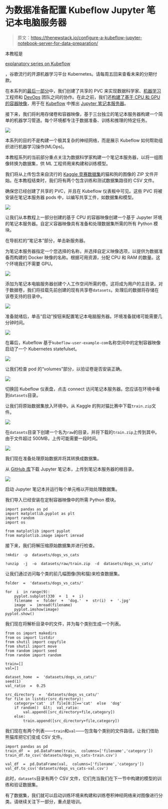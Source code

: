# 为数据准备配置 Kubeflow Jupyter 笔记本电脑服务器

> 原文：<https://thenewstack.io/configure-a-kubeflow-jupyter-notebook-server-for-data-preparation/>

本教程是

[explanatory series on Kubeflow](https://thenewstack.io/5-new-kubeflow-1-3-features-that-machine-learning-engineers-will-love/)

，谷歌流行的开源机器学习平台 Kubernetes。请每周五回来查看未来的分期付款。

在本系列的[最后一部分](https://thenewstack.io/tutorial-configure-storage-volumes-for-kubeflow-notebook-servers/)中，我们创建了共享的 PVC 来实现数据科学家、[机器学习](https://thenewstack.io/category/machine-learning/)工程师和 [DevOps](https://thenewstack.io/category/devops/) 团队之间的协作。在此之前，我们还[构建了基于 CPU 和 GPU 的容器映像](https://thenewstack.io/tutorial-build-custom-container-images-for-a-kubeflow-notebook-server/)，用于在 [Kubeflow](https://www.kubeflow.org/) 中推出 [Jupyter 笔记本服务器](https://jupyter.org/)。

接下来，我们将利用存储卷和容器映像，基于三台独立的笔记本服务器构建一个简单的机器学习管道。每个环境都专注于数据准备、训练和推理的特定任务。

![](img/7e7cda9bd5f59f4be6ec8195d2f8b66e.png)

本系列的目的不是构建一个极其复杂的神经网络，而是展示 Kubeflow 如何帮助组织进行机器学习操作(MLOps)。

本教程系列的当前部分重点关注为数据科学家构建一个笔记本服务器，以将一组图像转换为数据集，供 ML 工程师用来构建和训练模型。

我们将从上传包含来自流行的 [Kaggle 竞赛数据集](https://www.kaggle.com/c/dogs-vs-cats/data)的猫和狗的图像的 ZIP 文件开始。在本教程结束时，我们将有两个包含训练和测试数据集路径的 CSV 文件。

确保您已经创建了共享的 PVC，并且在 Kubeflow 仪表板中可见。这些 PVC 将被安装在笔记本服务器 pods 中，以编写共享工件，如数据集和模型。

![](img/b7da4a3790b9d27b6a1932fd13db0023.png)

让我们从本教程上一部分创建的基于 CPU 的容器映像创建一个基于 Jupyter 环境的笔记本服务器。自定义容器映像具有准备和处理数据集所需的所有 Python 模块。

在导航栏的“笔记本”部分，单击新服务器。

为笔记本服务器指定一个您选择的名称，并选择自定义映像选项，以提供为数据准备而构建的 Docker 映像的名称。根据可用资源，分配 CPU 和 RAM 的数量。这个环境我们不需要 GPU。

![](img/fc2bf336413cf8ca78f6c20b337c71e6.png)

添加为笔记本电脑服务器创建个人工作空间所需的卷。这将成为用户的主目录。对于数据卷，我们将挂载先前创建的现有共享卷`datasets`。处理后的数据将存储在该卷支持的目录中。

![](img/36067f997ce9221d2ff3499d3683ddfd.png)

准备就绪后，单击“启动”按钮来配置笔记本电脑服务器。环境准备就绪可能需要几分钟时间。

![](img/538ea1bfc5d937fb794e63e84c33a51f.png)

在幕后，Kubeflow 基于`kubeflow-user-example-com`名称空间中的定制容器映像启动了一个 Kubernetes statefulset。

![](img/5a69cb777701924ee7533041a2448108.png)

让我们检查 pod 的“volumes”部分，以验证卷是否安装正确。

![](img/c5cacd2b2a4afd62cd9c5a2ded2a83be.png)

切换回 Kubeflow 仪表盘，点击 connect 访问笔记本服务器。您应该在环境中看到`datasets`目录。

让我们将原始数据集放入环境中。从 Kaggle 的狗对猫比赛中下载`train.zip`文件。

![](img/db7bb911161b26bf8f1f1fc3334a3c1e.png)

在`datasets`目录下创建一个名为`raw`的目录，并将下载的`train.zip`上传到其中。由于文件超过 500MB，上传可能需要一段时间。

![](img/184bc8a1883e8d05da605b4243f8d882.png)

我们现在准备处理原始数据并将其转换成数据集。

从 [GitHub 库](https://github.com/janakiramm/kubeflow-notebook-tutorial/raw/main/dogs-vs-cats-dataprep.ipynb)下载 Jupyter 笔记本，上传到笔记本服务器的根目录。

![](img/cc230d888ce6b8d9e7273a80031bc654.png)

启动 Jupyter 笔记本并运行每个单元格以开始处理数据集。

我们导入已经安装在定制容器映像中的所需 Python 模块。

```
import pandas as pd
import matplotlib.pyplot as plt
import random
import os

from matplotlib import pyplot
from matplotlib.image import imread

```

接下来，我们将解压缩原始数据集并进行检查。

```
!mkdir  -p  datasets/dogs_vs_cats

```

```
!unzip  -j  -o  datasets/raw/train.zip  -d  datasets/dogs_vs_cats/

```



让我们通过访问每个类的前几幅图像(狗和猫)来检查数据集。

```
folder  =  'datasets/dogs_vs_cats/'

for  i  in range(9):
    pyplot.subplot(330  +  1  +  i)
    filename  =  folder  +  'dog.'  +  str(i)  +  '.jpg'
    image  =  imread(filename)
    pyplot.imshow(image)
pyplot.show()

```



我们现在将解析目录中的文件，并为每个类别生成一个列表。

```
from os import makedirs
from os import listdir
from shutil import copyfile
from shutil import move
from random import seed
from random import random

train=[]
val=[]

dataset_home  =  'datasets/dogs_vs_cats/'
seed(1)
val_ratio  =  0.25

src_directory  =  'datasets/dogs_vs_cats/'
for file in listdir(src_directory):
    category='cat'  if file[0:3]=='cat'  else  'dog'
    if random()  &lt;  val_ratio:
        val.append([src_directory+file,category])
    else:
        train.append([src_directory+file,category])

```

我们现在有两个列表——`train`和`val`——包含每个类别的文件路径。让我们借助熊猫库把它们变成 CSV 文件。

```
import pandas as pd
train_df  =  pd.DataFrame(train,  columns=['filename','category'])
train_df.to_csv('datasets/dogs_vs_cats-train.csv')

val_df  =  pd.DataFrame(val,  columns=['filename','category'])
val_df.to_csv('datasets/dogs_vs_cats-val.csv')

```

此时，`datasets`目录有两个 CSV 文件，它们充当我们在下一节中构建的模型的训练和验证数据集。

有了数据集，我们就可以启动训练环境来构建和训练卷积神经网络来对图像进行分类。请继续关注下一部分，重点是培训。

<svg xmlns:xlink="http://www.w3.org/1999/xlink" viewBox="0 0 68 31" version="1.1"><title>Group</title> <desc>Created with Sketch.</desc></svg>